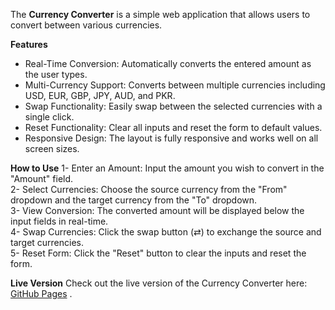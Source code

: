 The **Currency Converter** is a simple web application that allows users to convert between various currencies.

**Features**
- Real-Time Conversion: Automatically converts the entered amount as the user types.
- Multi-Currency Support: Converts between multiple currencies including USD, EUR, GBP, JPY, AUD, and PKR.
- Swap Functionality: Easily swap between the selected currencies with a single click.
- Reset Functionality: Clear all inputs and reset the form to default values.
- Responsive Design: The layout is fully responsive and works well on all screen sizes.

**How to Use**
1- Enter an Amount: Input the amount you wish to convert in the "Amount" field.<br>
2- Select Currencies: Choose the source currency from the "From" dropdown and the target currency from the "To" dropdown.<br>
3- View Conversion: The converted amount will be displayed below the input fields in real-time.<br>
4- Swap Currencies: Click the swap button (⇄) to exchange the source and target currencies.<br>
5- Reset Form: Click the "Reset" button to clear the inputs and reset the form.<br>

**Live Version**
Check out the live version of the Currency Converter here: [GitHub Pages](https://samiawajid7.github.io/Currency-Converter/)
.
